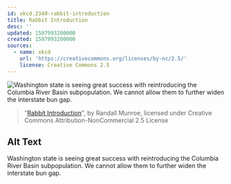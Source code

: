 ```yaml
---
id: xkcd.2349-rabbit-introduction
title: Rabbit Introduction
desc: ''
updated: 1597993200000
created: 1597993200000
sources:
  - name: xkcd
    url: 'https://creativecommons.org/licenses/by-nc/2.5/'
    license: Creative Commons 2.5
---
```

![Washington state is seeing great success with reintroducing the Columbia River Basin subpopulation. We cannot allow them to further widen the interstate bun gap.](https://imgs.xkcd.com/comics/rabbit_introduction.png)
> "[Rabbit Introduction](https://xkcd.com/2349/)", by Randall Munroe, licensed under Creative Commons Attribution-NonCommercial 2.5 License

## Alt Text
Washington state is seeing great success with reintroducing the Columbia River Basin subpopulation. We cannot allow them to further widen the interstate bun gap.
